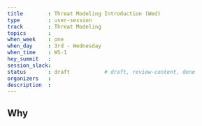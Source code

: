 ```yaml
---
title        : Threat Modeling Introduction (Wed)
type         : user-session
track        : Threat Modeling
topics       : 
when_week    : one
when_day     : 3rd - Wednesday
when_time    : WS-1
hey_summit   :
session_slack:
status       : draft           # draft, review-content, done
organizers   :
description  : 
---
```


## Why

<!--Add intro-->
